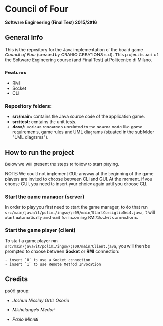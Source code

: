 # Council of Four #

**Software Engineering (Final Test) 2015/2016**

## General info ##

This is the repository for the Java implementation of the board game *Council of Four* (created by CRANIO CREATIONS s.r.l). This project is part of the Software Engineering course (and Final Test) at Politecnico di Milano.

### Features ###

* RMI
* Socket
* CLI


### Repository folders: ###

* **src/main:** contains the Java source code of the application game.
* **src/test:** contains the unit tests.
* **docs/:** various resources unrelated to the source code like game requirements, game rules and UML diagrams (situated in the subfolder "UML diagrams").

## How to run the project ##

Below we will present the steps to follow to start playing.

NOTE:
We could not implement GUI; anyway at the beginning of the game players are invited to choose between CLI and GUI. At the moment, if you choose GUI, you need to insert your choice again until you choose CLI.

### Start the game manager (server) ###

In order to play you first need to start the game manager, to do that run `src/main/java/it/polimi/ingsw/ps09/main/StartConsiglioDei4.java`, it will start automatically and wait for incoming RMI/Socket connections.

### Start the game player (client) ###

To start a game player run `src/main/java/it/polimi/ingsw/ps09/main/Client.java`, you will then be prompted to choose between **Socket** or **RMI** connection:

	- insert `0` to use a Socket connection
	- insert `1` to use Remote Method Invocation

## Credits ##

ps09 group:

- *Joshua Nicolay Ortiz Osorio*

- *Michelangelo Medori*

- *Paolo Minniti*